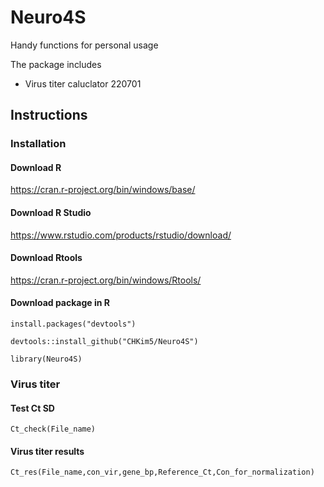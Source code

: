 # Neuro4S
Handy functions for personal usage

The package includes

* Virus titer caluclator 220701

## Instructions

### Installation

#### Download R
https://cran.r-project.org/bin/windows/base/
#### Download R Studio
https://www.rstudio.com/products/rstudio/download/
#### Download Rtools
https://cran.r-project.org/bin/windows/Rtools/

#### Download package in R

```
install.packages("devtools")

devtools::install_github("CHKim5/Neuro4S")

library(Neuro4S)
```

### Virus titer
#### Test Ct SD
```
Ct_check(File_name)
```
#### Virus titer results
```
Ct_res(File_name,con_vir,gene_bp,Reference_Ct,Con_for_normalization)
```
